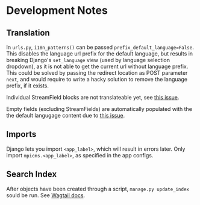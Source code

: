 # Development Notes

## Translation
In `urls.py`, `i18n_patterns()` can be passed `prefix_default_language=False`. This disables the language url prefix for the default language, but results in breaking Django's `set_language` view (used by language selection dropdown), as it is not able to get the current url without language prefix. This could be solved by passing the redirect location as POST parameter `next`, and would require to write a hacky solution to remove the language prefix, if it exists.

Individual StreamField blocks are not translateable yet, see [this issue](https://github.com/infoportugal/wagtail-modeltranslation/issues/82).

Empty fields (excluding StreamFields) are automatically populated with the the default langugage content due to [this issue](https://github.com/infoportugal/wagtail-modeltranslation/issues/247).

## Imports
Django lets you import `<app_label>`, which will result in errors later. Only import `mpicms.<app_label>`, as specified in the app configs.

## Search Index
After objects have been created through a script, `manage.py update_index` sould be run. See [Wagtail docs](https://docs.wagtail.io/en/latest/topics/search/indexing.html#the-update-index-command).